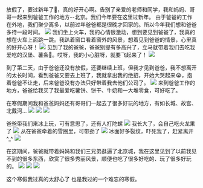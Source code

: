 放假了，要过新年了🧨，真的好开心啊。告别了亲爱的老师和同学，我和妈妈、哥哥一起来到爸爸工作的地方--北京。我们今年要在这里过新年。
由于爸爸的工作在外地，我们聚少离多，以前过年爸爸都是很晚才回家的。所以今年我们想和爸爸多待一段时间。
![](./IMG_4754.jpeg)
我们坐上火车，我的心情很激动，想到要见到爸爸了，我真的想在火车上面跳一跳。我趴着窗口看着窗外的风景，想着见到爸爸的情景，心里真的好开心呀！
![](./WechatIMG638.jpeg)
见到了我的爸爸，爸爸别提有多高兴了，立马就带着我们去吃我爱吃的汉堡、薯条🍟。哎呀，我的小心脏呀，就要飞起来了！
![](./IMG_4128.jpeg)

到了第二天，由于爸爸还没有放假，还要继续上班，但我才见到爸爸，我不想离开的太长时间，看到爸爸又要去上班了，我就拿出我的绝招，开始大哭起来😭，抱着爸爸不让走，后来爸爸没有办法只好带着我去他们公司了。
![](./IMG_4166.jpeg)
来到爸爸工作的地方，爸爸给我买了我最爱吃薯饼、饼干、牛奶和一大堆零食，可好吃了。 


在寒假期间我和爸爸妈妈还有哥哥们一起去了很多好玩的地方，有如长城、故宫、北戴河...
![](./WechatIMG626.jpeg)
![](./WechatIMG628.jpeg)
![](./WechatIMG668.jpeg)

爸爸带我们来冰上玩，可有意思了，还有人打陀螺
![](./WechatIMG672.jpeg)
我长大了，会自己吃火龙果了
![](./WechatIMG677.jpeg)
从在爸爸牵着的雪圈里，可带劲了
![](./IMG_4927.jpeg)
冰面好多裂纹，吓死我了，赶紧离开^_^
![](./WechatIMG627.jpeg)

在这期间，爸爸就带着妈妈和我们三兄弟逛遍了北京城，我在这里见到了以前我见不到的很多东西，欣赏了很多秀丽风景，顺便也吃了很多好吃的、玩了很多好玩的。
![](./IMG_4301.jpeg)
![](./WechatIMG684.jpeg)
![](./WechatIMG661.jpeg)

这个寒假我过真的太舒心了
也是我过的一个难忘的寒假。